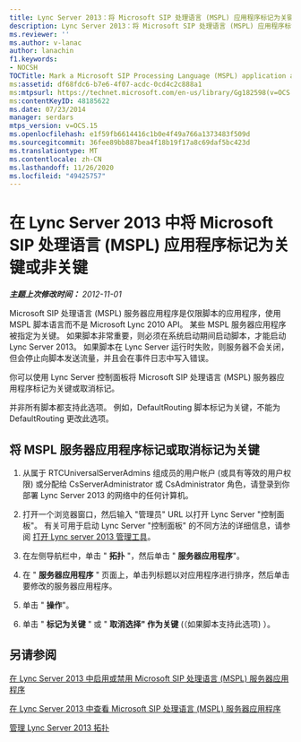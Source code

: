 ```yaml
---
title: Lync Server 2013：将 Microsoft SIP 处理语言 (MSPL) 应用程序标记为关键或非关键
description: Lync Server 2013：将 Microsoft SIP 处理语言 (MSPL) 应用程序标记为关键或非关键。
ms.reviewer: ''
ms.author: v-lanac
author: lanachin
f1.keywords:
- NOCSH
TOCTitle: Mark a Microsoft SIP Processing Language (MSPL) application as critical or not critical
ms:assetid: df68fdc6-b7e6-4f07-acdc-0cd4c2c888a1
ms:mtpsurl: https://technet.microsoft.com/en-us/library/Gg182598(v=OCS.15)
ms:contentKeyID: 48185622
ms.date: 07/23/2014
manager: serdars
mtps_version: v=OCS.15
ms.openlocfilehash: e1f59fb6614416c1b0e4f49a766a1373483f509d
ms.sourcegitcommit: 36fee89bb887bea4f18b19f17a8c69daf5bc423d
ms.translationtype: MT
ms.contentlocale: zh-CN
ms.lasthandoff: 11/26/2020
ms.locfileid: "49425757"
---
```

# <a name="mark-a-microsoft-sip-processing-language-mspl-application-as-critical-or-not-critical-in-lync-server-2013"></a>在 Lync Server 2013 中将 Microsoft SIP 处理语言 (MSPL) 应用程序标记为关键或非关键

<div data-xmlns="http://www.w3.org/1999/xhtml">

<div class="topic" data-xmlns="http://www.w3.org/1999/xhtml" data-msxsl="urn:schemas-microsoft-com:xslt" data-cs="https://msdn.microsoft.com/">

<div data-asp="https://msdn2.microsoft.com/asp">



</div>

<div id="mainSection">

<div id="mainBody">

<span> </span>

_**主题上次修改时间：** 2012-11-01_

Microsoft SIP 处理语言 (MSPL) 服务器应用程序是仅限脚本的应用程序，使用 MSPL 脚本语言而不是 Microsoft Lync 2010 API。 某些 MSPL 服务器应用程序被指定为关键。 如果脚本非常重要，则必须在系统启动期间启动脚本，才能启动 Lync Server 2013。 如果脚本在 Lync Server 运行时失败，则服务器不会关闭，但会停止向脚本发送流量，并且会在事件日志中写入错误。

你可以使用 Lync Server 控制面板将 Microsoft SIP 处理语言 (MSPL) 服务器应用程序标记为关键或取消标记。

并非所有脚本都支持此选项。 例如，DefaultRouting 脚本标记为关键，不能为 DefaultRouting 更改此选项。

<div>

## <a name="to-mark-or-unmark-an-mspl-server-application-as-critical"></a>将 MSPL 服务器应用程序标记或取消标记为关键

1.  从属于 RTCUniversalServerAdmins 组成员的用户帐户 (或具有等效的用户权限) 或分配给 CsServerAdministrator 或 CsAdministrator 角色，请登录到你部署 Lync Server 2013 的网络中的任何计算机。

2.  打开一个浏览器窗口，然后输入 "管理员" URL 以打开 Lync Server "控制面板"。 有关可用于启动 Lync Server "控制面板" 的不同方法的详细信息，请参阅 [打开 Lync server 2013 管理工具](lync-server-2013-open-lync-server-administrative-tools.md)。

3.  在左侧导航栏中，单击 " **拓扑** "，然后单击 " **服务器应用程序**"。

4.  在 " **服务器应用程序** " 页面上，单击列标题以对应用程序进行排序，然后单击要修改的服务器应用程序。

5.  单击 " **操作**"。

6.  单击 " **标记为关键** " 或 " **取消选择" 作为关键** (（如果脚本支持此选项) ）。

</div>

<div>

## <a name="see-also"></a>另请参阅


[在 Lync Server 2013 中启用或禁用 Microsoft SIP 处理语言 (MSPL) 服务器应用程序](lync-server-2013-enable-or-disable-a-microsoft-sip-processing-language-mspl-server-application.md)  


[在 Lync Server 2013 中查看 Microsoft SIP 处理语言 (MSPL) 服务器应用程序](lync-server-2013-view-microsoft-sip-processing-language-mspl-server-applications.md)  


[管理 Lync Server 2013 拓扑](lync-server-2013-managing-the-lync-server-topology.md)  
  

</div>

</div>

<span> </span>

</div>

</div>

</div>

